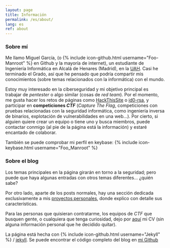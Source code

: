 ```yaml
---
layout: page
title: Información
permalink: /es/about/
lang: es
ref: about
---
```


### Sobre mí
Me llamo Miguel García, (o {% include icon-github.html username="Foo-Manroot" %} en
Github y la mayoría de internet), un estudiante de Ingeniería Informática en Alcalá de
Henares (Madrid), en la [UAH](https://www.uah.es). Casi he terminado el Grado,
así que he pensado que podría compartir mis conocimientos (sobre temas relacionados con
la informática) con el mundo.

Estoy muy interesado en la ciberseguridad y mi objetivo principal es trabajar de
_pentester_ o algo similar (cosas de _red team_). Por el momento, me gusta hacer los
retos de páginas como [HackThisSite](https://www.hackthissite.org/) o
[id0-rsa](https://id0-rsa.pub/), y participar en **competiciones _CTF_**
(_Capture The Flag_, competiciones con pruebas relacionadas con la seguridad informática,
como ingeniería inversa de binarios, explotación de vulnerabilidades en una web...).
Por cierto, si alguien quiere crear un equipo o tiene uno y busca miembros, puede
contactar conmigo (al pie de la página está la información) y estaré encantado de
colaborar.

También se puede comprobar mi perfil en keybase:
	{% include icon-keybase.html username="Foo_Manroot" %}


### Sobre el blog
Los temas principales en la página girarán en torno a la seguridad; pero puede que haya
algunas entradas con otros temas diferentes... ¿quién sabe?

Por otro lado, aparte de los posts normales, hay una sección dedicada exclusivamente a
mis [proyectos personales](../projects), donde explico con detalle sus características.


Para las personas que quisieran contratarme, los equipos de _CTF_ que busquen gente, o
cualquiera que tenga curiosidad, dejo por [aquí](/assets/Miguel-García_CV.pdf) mi CV (sin
alguna información personal que he decidido quitar).


La página está hecha con {% include icon-github.html username="Jekyll" %} /
[jekyll](https://github.com/jekyll/jekyll). Se puede encontrar el código completo del
blog en [mi Github](https://github.com/Foo-Manroot/foo-manroot.github.io)
